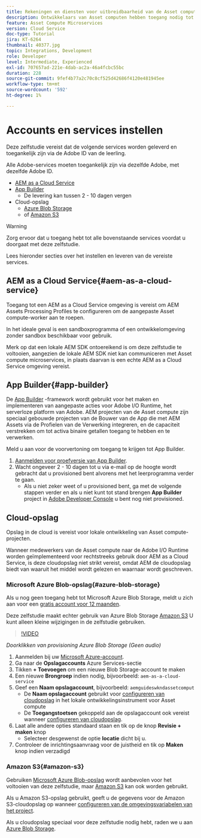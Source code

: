 ```yaml
---
title: Rekeningen en diensten voor uitbreidbaarheid van de Asset compute instellen
description: Ontwikkelaars van Asset computen hebben toegang nodig tot accounts en services, waaronder AEM as a Cloud Service, App Builder en cloudopslag die door Microsoft of Amazon worden geleverd.
feature: Asset Compute Microservices
version: Cloud Service
doc-type: Tutorial
jira: KT-6264
thumbnail: 40377.jpg
topic: Integrations, Development
role: Developer
level: Intermediate, Experienced
exl-id: 707657ad-221e-4dab-ac2a-46a4fcbc55bc
duration: 228
source-git-commit: 9fef4b77a2c70c8cf525d42686f4120e481945ee
workflow-type: tm+mt
source-wordcount: '592'
ht-degree: 1%

---
```


# Accounts en services instellen

Deze zelfstudie vereist dat de volgende services worden geleverd en toegankelijk zijn via de Adobe ID van de leerling.

Alle Adobe-services moeten toegankelijk zijn via dezelfde Adobe, met dezelfde Adobe ID.

+ [AEM as a Cloud Service](#aem-as-a-cloud-service)
+ [App Builder](#app-builder)
   + De levering kan tussen 2 - 10 dagen vergen
+ Cloud-opslag
   + [Azure Blob Storage](https://azure.microsoft.com/en-us/services/storage/blobs/)
   + of [Amazon S3](https://aws.amazon.com/s3/?did=ft_card&amp;trk=ft_card)

>[!WARNING]
>
>Zorg ervoor dat u toegang hebt tot alle bovenstaande services voordat u doorgaat met deze zelfstudie.
> 
> Lees hieronder secties over het instellen en leveren van de vereiste services.

## AEM as a Cloud Service{#aem-as-a-cloud-service}

Toegang tot een AEM as a Cloud Service omgeving is vereist om AEM Assets Processing Profiles te configureren om de aangepaste Asset compute-worker aan te roepen.

In het ideale geval is een sandboxprogramma of een ontwikkelomgeving zonder sandbox beschikbaar voor gebruik.

Merk op dat een lokale AEM SDK ontoereikend is om deze zelfstudie te voltooien, aangezien de lokale AEM SDK niet kan communiceren met Asset compute microservices, in plaats daarvan is een echte AEM as a Cloud Service omgeving vereist.

## App Builder{#app-builder}

De [App Builder](https://developer.adobe.com/app-builder/) -framework wordt gebruikt voor het maken en implementeren van aangepaste acties voor Adobe I/O Runtime, het serverloze platform van Adobe. AEM projecten van de Asset compute zijn speciaal gebouwde projecten van de Bouwer van de App die met AEM Assets via de Profielen van de Verwerking integreren, en de capaciteit verstrekken om tot activa binaire getallen toegang te hebben en te verwerken.

Meld u aan voor de voorvertoning om toegang te krijgen tot App Builder.

1. [Aanmelden voor proefversie van App Builder](https://developer.adobe.com/app-builder/trial/).
1. Wacht ongeveer 2 - 10 dagen tot u via e-mail op de hoogte wordt gebracht dat u provisioned bent alvorens met het leerprogramma verder te gaan.
   + Als u niet zeker weet of u provisioned bent, ga met de volgende stappen verder en als u niet kunt tot stand brengen __App Builder__ project in [Adobe Developer Console](https://developer.adobe.com/console/) u bent nog niet provisioned.

## Cloud-opslag

Opslag in de cloud is vereist voor lokale ontwikkeling van Asset compute-projecten.

Wanneer medewerkers van de Asset compute naar de Adobe I/O Runtime worden geïmplementeerd voor rechtstreeks gebruik door AEM as a Cloud Service, is deze cloudopslag niet strikt vereist, omdat AEM de cloudopslag biedt van waaruit het middel wordt gelezen en waarnaar wordt geschreven.

### Microsoft Azure Blob-opslag{#azure-blob-storage}

Als u nog geen toegang hebt tot Microsoft Azure Blob Storage, meldt u zich aan voor een [gratis account voor 12 maanden](https://azure.microsoft.com/en-us/free/).

Deze zelfstudie maakt echter gebruik van Azure Blob Storage [Amazon S3](#amazon-s3) U kunt alleen kleine wijzigingen in de zelfstudie gebruiken.

>[!VIDEO](https://video.tv.adobe.com/v/40377?quality=12&learn=on)

_Doorklikken van provisioning Azure Blob Storage (Geen audio)_

1. Aanmelden bij uw [Microsoft Azure-account](https://azure.microsoft.com/en-us/account/).
1. Ga naar de __Opslagaccounts__ Azure Services-sectie
1. Tikken __+ Toevoegen__ om een nieuwe Blob Storage-account te maken
1. Een nieuwe __Brongroep__ indien nodig, bijvoorbeeld: `aem-as-a-cloud-service`
1. Geef een __Naam opslagaccount__, bijvoorbeeld: `aemguideswkndassetcomput`
   + De __Naam opslagaccount__  gebruikt voor [configureren van cloudopslag](../develop/environment-variables.md) in het lokale ontwikkelingsinstrument voor Asset compute
   + De __Toegangstoetsen__ gekoppeld aan de opslagaccount ook vereist wanneer [configureren van cloudopslag](../develop/environment-variables.md).
1. Laat alle andere opties standaard staan en tik op de knop __Revisie + maken__ knop
   + Selecteer desgewenst de optie __locatie__ dicht bij u.
1. Controleer de inrichtingsaanvraag voor de juistheid en tik op __Maken__ knop indien verzadigd

### Amazon S3{#amazon-s3}

Gebruiken [Microsoft Azure Blob-opslag](#azure-blob-storage) wordt aanbevolen voor het voltooien van deze zelfstudie, maar [Amazon S3](https://aws.amazon.com/s3/?did=ft_card&amp;trk=ft_card) kan ook worden gebruikt.

Als u Amazon S3-opslag gebruikt, geeft u de gegevens voor de Amazon S3-cloudopslag op wanneer [configureren van de omgevingsvariabelen van het project](../develop/environment-variables.md#amazon-s3).

Als u cloudopslag speciaal voor deze zelfstudie nodig hebt, raden we u aan [Azure Blob Storage](#azure-blob-storage).
